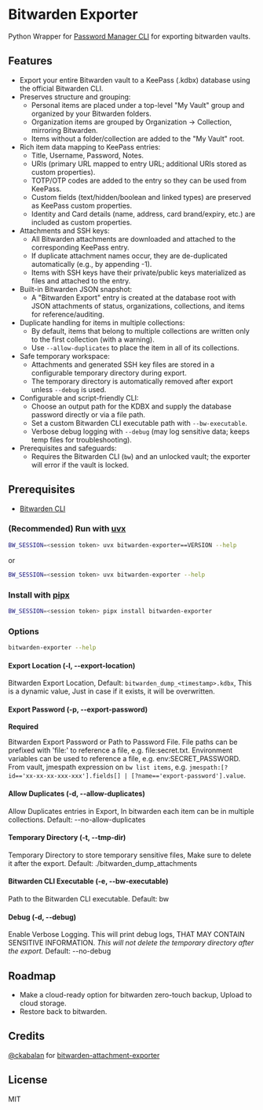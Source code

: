 # Bitwarden Exporter

Python Wrapper for [Password Manager CLI](https://bitwarden.com/help/cli/) for exporting bitwarden vaults.

## Features

- Export your entire Bitwarden vault to a KeePass (.kdbx) database using the official Bitwarden CLI.
- Preserves structure and grouping:
  - Personal items are placed under a top-level "My Vault" group and organized by your Bitwarden folders.
  - Organization items are grouped by Organization → Collection, mirroring Bitwarden.
  - Items without a folder/collection are added to the "My Vault" root.
- Rich item data mapping to KeePass entries:
  - Title, Username, Password, Notes.
  - URIs (primary URL mapped to entry URL; additional URIs stored as custom properties).
  - TOTP/OTP codes are added to the entry so they can be used from KeePass.
  - Custom fields (text/hidden/boolean and linked types) are preserved as KeePass custom properties.
  - Identity and Card details (name, address, card brand/expiry, etc.) are included as custom properties.
- Attachments and SSH keys:
  - All Bitwarden attachments are downloaded and attached to the corresponding KeePass entry.
  - If duplicate attachment names occur, they are de-duplicated automatically (e.g., by appending -1).
  - Items with SSH keys have their private/public keys materialized as files and attached to the entry.
- Built-in Bitwarden JSON snapshot:
  - A "Bitwarden Export" entry is created at the database root with JSON attachments of status, organizations, collections, and items for reference/auditing.
- Duplicate handling for items in multiple collections:
  - By default, items that belong to multiple collections are written only to the first collection (with a warning).
  - Use `--allow-duplicates` to place the item in all of its collections.
- Safe temporary workspace:
  - Attachments and generated SSH key files are stored in a configurable temporary directory during export.
  - The temporary directory is automatically removed after export unless `--debug` is used.
- Configurable and script-friendly CLI:
  - Choose an output path for the KDBX and supply the database password directly or via a file path.
  - Set a custom Bitwarden CLI executable path with `--bw-executable`.
  - Verbose debug logging with `--debug` (may log sensitive data; keeps temp files for troubleshooting).
- Prerequisites and safeguards:
  - Requires the Bitwarden CLI (`bw`) and an unlocked vault; the exporter will error if the vault is locked.

## Prerequisites

- [Bitwarden CLI](https://bitwarden.com/help/article/cli/#download-and-install)

### (Recommended) Run with [uvx](https://docs.astral.sh/uv/guides/tools/)

```bash
BW_SESSION=<session token> uvx bitwarden-exporter==VERSION --help
```

or

```bash
BW_SESSION=<session token> uvx bitwarden-exporter --help
```

### Install with [pipx](https://github.com/pypa/pipx)

```bash
BW_SESSION=<session token> pipx install bitwarden-exporter
```

### Options

```bash
bitwarden-exporter --help
```

#### Export Location (-l, --export-location)

Bitwarden Export Location, Default: `bitwarden_dump_<timestamp>.kdbx`,
This is a dynamic value, Just in case if it exists, it will be overwritten.

#### Export Password (-p, --export-password)

**Required**

Bitwarden Export Password or Path to Password File.
File paths can be prefixed with 'file:' to reference a file, e.g. file:secret.txt.
Environment variables can be used to reference a file, e.g. env:SECRET_PASSWORD.
From vault, jmespath expression on `bw list items`,
e.g. `jmespath:[?id=='xx-xx-xx-xxx-xxx'].fields[] | [?name=='export-password'].value`.

#### Allow Duplicates (-d, --allow-duplicates)

Allow Duplicates entries in Export, In bitwarden each item can be in multiple collections.
Default: --no-allow-duplicates

#### Temporary Directory (-t, --tmp-dir)

Temporary Directory to store temporary sensitive files, Make sure to delete it after the export.
Default: ./bitwarden_dump_attachments

#### Bitwarden CLI Executable (-e, --bw-executable)

Path to the Bitwarden CLI executable.
Default: bw

#### Debug (-d, --debug)

Enable Verbose Logging.
This will print debug logs, THAT MAY CONTAIN SENSITIVE INFORMATION.
_This will not delete the temporary directory after the export._
Default: --no-debug

## Roadmap

- Make a cloud-ready option for bitwarden zero-touch backup, Upload to cloud storage.
- Restore back to bitwarden.

## Credits

[@ckabalan](https://github.com/ckabalan)
for [bitwarden-attachment-exporter](https://github.com/ckabalan/bitwarden-attachment-exporter)

## License

MIT
